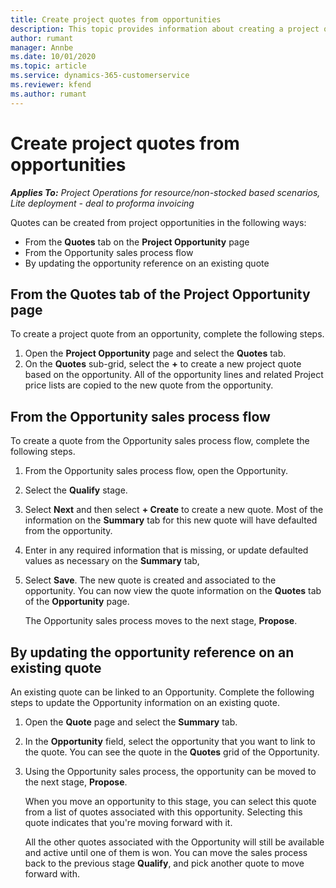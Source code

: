 ```yaml
---
title: Create project quotes from opportunities
description: This topic provides information about creating a project quote from an opportunity.
author: rumant
manager: Annbe
ms.date: 10/01/2020
ms.topic: article
ms.service: dynamics-365-customerservice
ms.reviewer: kfend 
ms.author: rumant
---
```


# Create project quotes from opportunities

_**Applies To:** Project Operations for resource/non-stocked based scenarios, Lite deployment - deal to proforma invoicing_

Quotes can be created from project opportunities in the following ways:

- From the **Quotes** tab on the **Project Opportunity** page
- From the Opportunity sales process flow
- By updating the opportunity reference on an existing quote

## From the Quotes tab of the Project Opportunity page

To create a project quote from an opportunity, complete the following steps.

1. Open the **Project Opportunity** page and select the **Quotes** tab. 
2. On the **Quotes** sub-grid, select the **+** to create a new project quote based on the opportunity. All of the opportunity lines and related Project price lists are copied to the new quote from the opportunity.

## From the Opportunity sales process flow

To create a quote from the Opportunity sales process flow, complete the following steps.

1. From the Opportunity sales process flow, open the Opportunity.
2. Select the **Qualify** stage. 
3. Select **Next** and then select **+ Create** to create a new quote. Most of the information on the **Summary** tab for this new quote will have defaulted from the opportunity. 
4. Enter in any required information that is missing, or update defaulted values as necessary on the **Summary** tab,
5. Select **Save**. The new quote is created and associated to the opportunity. You can now view the quote information on the **Quotes** tab of the **Opportunity** page. 

   The Opportunity sales process moves to the next stage, **Propose**.


## By updating the opportunity reference on an existing quote

An existing quote can be linked to an Opportunity. Complete the following steps to update the Opportunity information on an existing quote.

1. Open the **Quote** page and select the **Summary** tab.
2. In the **Opportunity** field, select the opportunity that you want to link to the quote. You can see the quote in the **Quotes** grid of the Opportunity. 
3. Using the Opportunity sales process, the opportunity can be moved to the next stage, **Propose**. 

   When you move an opportunity to this stage, you can select this quote from a list of quotes associated with this opportunity. Selecting this quote indicates that you're moving forward with it.

   All the other quotes associated with the Opportunity will still be available and active until one of them is won. You can move the sales process back to the previous stage **Qualify**, and pick another quote to move forward with.
